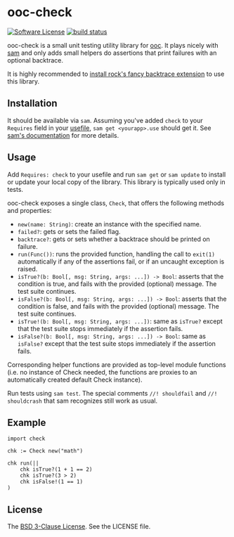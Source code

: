 # ooc-check

[![Software License](https://img.shields.io/badge/license-BSD-blue.svg)](LICENSE)
[![build status](https://secure.travis-ci.org/PuerkitoBio/ooc-check.png?branch=master)](http://travis-ci.org/PuerkitoBio/ooc-check)

ooc-check is a small unit testing utility library for [ooc][]. It plays nicely with [sam][] and only adds small helpers do assertions that print failures with an optional backtrace.

It is highly recommended to [install rock's fancy backtrace extension][bt] to use this library.

## Installation

It should be available via `sam`. Assuming you've added `check` to your `Requires` field in your [usefile][use], `sam get <yourapp>.use` should get it. See [sam's documentation][samdoc] for more details.

## Usage

Add `Requires: check` to your usefile and run `sam get` or `sam update` to install or update your local copy of the library. This library is typically used only in tests.

ooc-check exposes a single class, `Check`, that offers the following methods and properties:

* `new(name: String)`: create an instance with the specified name.
* `failed?`: gets or sets the failed flag.
* `backtrace?`: gets or sets whether a backtrace should be printed on failure.
* `run(Func())`: runs the provided function, handling the call to `exit(1)` automatically if any of the assertions fail, or if an uncaught exception is raised.
* `isTrue?(b: Bool[, msg: String, args: ...]) -> Bool`: asserts that the condition is true, and fails with the provided (optional) message. The test suite continues.
* `isFalse?(b: Bool[, msg: String, args: ...]) -> Bool`: asserts that the condition is false, and fails with the provided (optional) message. The test suite continues.
* `isTrue!(b: Bool[, msg: String, args: ...])`: same as `isTrue?` except that the test suite stops immediately if the assertion fails.
* `isFalse?(b: Bool[, msg: String, args: ...]) -> Bool`: same as `isFalse?` except that the test suite stops immediately if the assertion fails.

Corresponding helper functions are provided as top-level module functions (i.e. no instance of Check needed, the functions are proxies to an automatically created default Check instance).

Run tests using `sam test`. The special comments `//! shouldfail` and `//! shouldcrash` that sam recognizes still work as usual.

## Example

```
import check

chk := Check new("math")

chk run(||
    chk isTrue?(1 + 1 == 2)
    chk isTrue?(3 > 2)
    chk isFalse!(1 == 1)
)
```

## License

The [BSD 3-Clause License][bsd]. See the LICENSE file.

[ooc]: http://ooc-lang.org/
[sam]: https://github.com/fasterthanlime/sam
[bt]: http://ooc-lang.org/docs/tools/rock/debug/#fancy-backtraces
[samdoc]: http://ooc-lang.org/docs/tools/sam/
[use]: http://ooc-lang.org/docs/tools/rock/usefiles/
[bsd]: http://opensource.org/licenses/BSD-3-Clause
